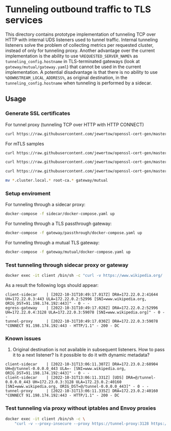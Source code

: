 # Tunneling outbound traffic to TLS services

This directory contains prototype implementation of tunneling TCP over HTTP with internal UDS listeners used to tunnel traffic.
Internal tunneling listeners solve the problem of collecting metrics per requested cluster, instead of only for tunneling proxy.
Another advantage over the current implementation is the ability to use `%REQUESTED_SERVER_NAME%` as `tunneling_config.hostname`
in TLS-terminated gateways (look at `gateway/mutual/gateway.yaml`) that cannot be used in the current implementation.
A potential disadvantage is that there is no ability to use `%DOWNSTREAM_LOCAL_ADDRESS%`, as original destination,
in the `tunneling_config.hostname` when tunneling is performed by a sidecar.

## Usage

### Generate SSL certificates
For tunnel proxy (tunneling TCP over HTTP with HTTP CONNECT)
```sh
curl https://raw.githubusercontent.com/jewertow/openssl-cert-gen/master/tls.sh | sh -s - --subject="tunnel-proxy"
```
For mTLS samples
```sh
curl https://raw.githubusercontent.com/jewertow/openssl-cert-gen/master/tls.sh | sh -s - --subject="cluster.local" --root-cert

curl https://raw.githubusercontent.com/jewertow/openssl-cert-gen/master/tls.sh | sh -s - --subject="client.default.svc.cluster.local" --root-cert-path=root-ca.crt --root-key-path=root-ca.key

curl https://raw.githubusercontent.com/jewertow/openssl-cert-gen/master/tls.sh | sh -s - --subject="egress-gateway.istio-system.svc.cluster.local" --root-cert-path=root-ca.crt --root-key-path=root-ca.key

mv *.cluster.local.* root-ca.* gateway/mutual
```

### Setup enviroment
For tunneling through a sidecar proxy:
```sh
docker-compose -f sidecar/docker-compose.yaml up
```
For tunneling through a TLS passthrough gateway:
```sh
docker-compose -f gateway/passthrough/docker-compose.yaml up
```
For tunneling through a mutual TLS gateway:
```sh
docker-compose -f gateway/mutual/docker-compose.yaml up
```

### Test tunneling through sidecar proxy or gateway
```sh
docker exec -it client /bin/sh -c "curl -v https://www.wikipedia.org/ | grep -o \"<title>.*</title>\""
```
As a result the following logs should appear:
```log
client-sidecar    | [2022-10-31T10:49:17.017Z] DRA=172.22.0.2:41644 UH=172.22.0.3:443 ULA=172.22.0.2:52996 [SNI=www.wikipedia.org, ORIG_DST=91.198.174.192:443]" - 0 - -
egress-gateway    | [2022-10-31T10:49:17.028Z] DRA=172.22.0.2:52996 UH=172.22.0.4:3128 ULA=172.22.0.3:59078 [SNI=www.wikipedia.org]" - 0 - -
tunnel-proxy      | [2022-10-31T10:49:17.030Z] DRA=172.22.0.3:59078 "CONNECT 91.198.174.192:443 - HTTP/1.1" - 200 - DC
```

### Known issues
1. Original destination is not available in subsequent listeners. How to pass it to a next listener? Is it possible to do it with dynamic metadata?
```log
client-sidecar    | [2022-10-31T13:06:11.307Z] DRA=172.23.0.2:60904 UH=@/tunnel-0.0.0.0_443 ULA=- [SNI=www.wikipedia.org, ORIG_DST=91.198.174.192:443]" - 0 - -
client-sidecar    | [2022-10-31T13:06:11.331Z] [UDS] DRA=@/tunnel-0.0.0.0_443 UH=172.23.0.3:3128 ULA=172.23.0.2:40160 [SNI=www.wikipedia.org, ORIG_DST=@/tunnel-0.0.0.0_443]" - 0 - -
tunnel-proxy      | [2022-10-31T13:06:11.335Z] DRA=172.23.0.2:40160 "CONNECT 91.198.174.192:443 - HTTP/1.1" - 200 - DC
```

### Test tunneling via proxy without iptables and Envoy proxies
```sh
docker exec -it client /bin/sh -c \
    "curl -v --proxy-insecure --proxy https://tunnel-proxy:3128 https://www.wikipedia.org/ | grep -o \"<title>.*</title>\""
```
